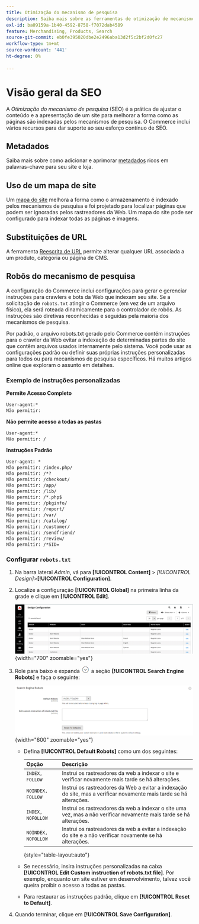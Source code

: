 ```yaml
---
title: Otimização do mecanismo de pesquisa
description: Saiba mais sobre as ferramentas de otimização de mecanismo de pesquisa (SEO) para sites do Commerce e as práticas recomendadas para SEO ideal.
exl-id: ba09159a-1b40-4592-8758-f7072dab4589
feature: Merchandising, Products, Search
source-git-commit: eb0fe395020dbe2e2496aba13d2f5c2bf2d0fc27
workflow-type: tm+mt
source-wordcount: '441'
ht-degree: 0%

---
```


# Visão geral da SEO

A _Otimização do mecanismo de pesquisa_ (SEO) é a prática de ajustar o conteúdo e a apresentação de um site para melhorar a forma como as páginas são indexadas pelos mecanismos de pesquisa. O Commerce inclui vários recursos para dar suporte ao seu esforço contínuo de SEO.

## Metadados

Saiba mais sobre como adicionar e aprimorar [metadados](meta-data.md) ricos em palavras-chave para seu site e loja.

## Uso de um mapa de site

Um [mapa do site](sitemap-xml.md) melhora a forma como o armazenamento é indexado pelos mecanismos de pesquisa e foi projetado para localizar páginas que podem ser ignoradas pelos rastreadores da Web. Um mapa do site pode ser configurado para indexar todas as páginas e imagens.

## Substituições de URL

A ferramenta [Reescrita de URL](url-rewrite.md) permite alterar qualquer URL associada a um produto, categoria ou página de CMS.

## Robôs do mecanismo de pesquisa

A configuração do Commerce inclui configurações para gerar e gerenciar instruções para crawlers e bots da Web que indexam seu site. Se a solicitação de `robots.txt` atingir o Commerce (em vez de um arquivo físico), ela será roteada dinamicamente para o controlador de robôs. As instruções são diretivas reconhecidas e seguidas pela maioria dos mecanismos de pesquisa.

Por padrão, o arquivo robots.txt gerado pelo Commerce contém instruções para o crawler da Web evitar a indexação de determinadas partes do site que contêm arquivos usados internamente pelo sistema. Você pode usar as configurações padrão ou definir suas próprias instruções personalizadas para todos ou para mecanismos de pesquisa específicos. Há muitos artigos online que exploram o assunto em detalhes.

### Exemplo de instruções personalizadas

**Permite Acesso Completo**

    User-agent:*
    Não permitir:

**Não permite acesso a todas as pastas**

    User-agent:*
    Não permitir: /

**Instruções Padrão**

    User-agent: *
    Não permitir: /index.php/
    Não permitir: /*?
    Não permitir: /checkout/
    Não permitir: /app/
    Não permitir: /lib/
    Não permitir: /*.php$
    Não permitir: /pkginfo/
    Não permitir: /report/
    Não permitir: /var/
    Não permitir: /catalog/
    Não permitir: /customer/
    Não permitir: /sendfriend/
    Não permitir: /review/
    Não permitir: /*SID=

### Configurar `robots.txt`

1. Na barra lateral _Admin_, vá para **[!UICONTROL Content]** > _[!UICONTROL Design]_>**[!UICONTROL Configuration]**.

1. Localize a configuração **[!UICONTROL Global]** na primeira linha da grade e clique em **[!UICONTROL Edit]**.

   ![Configuração de design global](./assets/design-configuration-grid.png){width="700" zoomable="yes"}

1. Role para baixo e expanda ![Seletor de expansão](../assets/icon-display-expand.png) a seção **[!UICONTROL Search Engine Robots]** e faça o seguinte:

   ![Configuração de design - robôs de mecanismo de pesquisa](./assets/design-configuration-search-engine-robots.png){width="600" zoomable="yes"}

   - Defina **[!UICONTROL Default Robots]** como um dos seguintes:

     | Opção | Descrição |
     |------|------------|
     | `INDEX, FOLLOW` | Instrui os rastreadores da web a indexar o site e verificar novamente mais tarde se há alterações. |
     | `NOINDEX, FOLLOW` | Instrui os rastreadores da Web a evitar a indexação do site, mas a verificar novamente mais tarde se há alterações. |
     | `INDEX, NOFOLLOW` | Instrui os rastreadores da web a indexar o site uma vez, mas a não verificar novamente mais tarde se há alterações. |
     | `NOINDEX, NOFOLLOW` | Instrui os rastreadores da web a evitar a indexação do site e a não verificar novamente se há alterações. |

     {style="table-layout:auto"}

   - Se necessário, insira instruções personalizadas na caixa **[!UICONTROL Edit Custom instruction of robots.txt file]**. Por exemplo, enquanto um site estiver em desenvolvimento, talvez você queira proibir o acesso a todas as pastas.

   - Para restaurar as instruções padrão, clique em **[!UICONTROL Reset to Default]**.

1. Quando terminar, clique em **[!UICONTROL Save Configuration]**.

